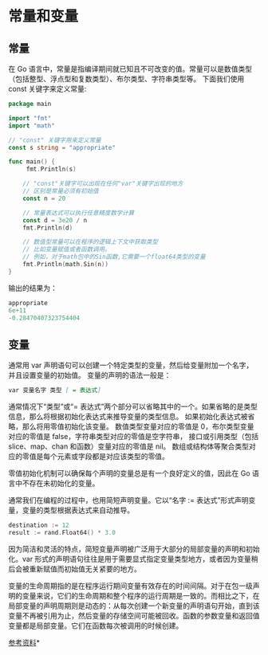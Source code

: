 # 常量和变量

## 常量

在 Go 语言中，常量是指编译期间就已知且不可改变的值。常量可以是数值类型（包括整型、浮点型和复数类型）、布尔类型、字符串类型等。
下面我们使用 const 关键字来定义常量:

```go
package main

import "fmt"
import "math"

// "const" 关键字用来定义常量
const s string = "appropriate"

func main() {
     fmt.Println(s)

    // "const"关键字可以出现在任何"var"关键字出现的地方
    // 区别是常量必须有初始值
    const n = 20

    // 常量表达式可以执行任意精度数学计算
    const d = 3e20 / n
    fmt.Println(d)

    // 数值型常量可以在程序的逻辑上下文中获取类型
    // 比如变量赋值或者函数调用。
    // 例如，对于math包中的Sin函数,它需要一个float64类型的变量
    fmt.Println(math.Sin(n))
}
```

输出的结果为：

```go
appropriate
6e+11
-0.28470407323754404
```

## 变量

通常用 var 声明语句可以创建一个特定类型的变量，然后给变量附加一个名字，并且设置变量的初始值。
变量的声明的语法一般是：

```markdown
var 变量名字 类型 [ = 表达式]
```

通常情况下“类型”或“= 表达式”两个部分可以省略其中的一个。如果省略的是类型信息，那么将根据初始化表达式来推导变量的类型信息。
如果初始化表达式被省略，那么将用零值初始化该变量。
数值类型变量对应的零值是 0，布尔类型变量对应的零值是 false，字符串类型对应的零值是空字符串，
接口或引用类型（包括 slice、map、chan 和函数）变量对应的零值是 nil。
数组或结构体等聚合类型对应的零值是每个元素或字段都是对应该类型的零值。

零值初始化机制可以确保每个声明的变量总是有一个良好定义的值，因此在 Go 语言中不存在未初始化的变量。

通常我们在编程的过程中，也用简短声明变量。它以“名字 := 表达式”形式声明变量，变量的类型根据表达式来自动推导。

```go
destination := 12
result := rand.Float64() * 3.0
```

因为简洁和灵活的特点，简短变量声明被广泛用于大部分的局部变量的声明和初始化。var 形式的声明语句往往是用于需要显式指定变量类型地方，或者因为变量稍后会被重新赋值而初始值无关紧要的地方。

变量的生命周期指的是在程序运行期间变量有效存在的时间间隔。对于在包一级声明的变量来说，它们的生命周期和整个程序的运行周期是一致的。而相比之下，在局部变量的声明周期则是动态的：从每次创建一个新变量的声明语句开始，直到该变量不再被引用为止，然后变量的存储空间可能被回收。函数的参数变量和返回值变量都是局部变量。它们在函数每次被调用的时候创建。

[参考资料](https://github.com/KeKe-Li/For-learning-Go-Tutorial/blob/master/src/chapter01/01.0.md)\*
